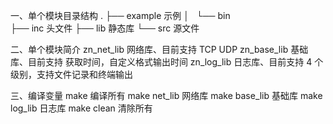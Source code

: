 一、单个模块目录结构
.
├── example			示例
│   └── bin			
├── inc				头文件
├── lib				静态库
└── src				源文件


二、单个模块简介
zn_net_lib			网络库、目前支持 TCP UDP
zn_base_lib			基础库、目前支持 获取时间，自定义格式输出时间
zn_log_lib			日志库、目前支持 4 个级别，支持文件记录和终端输出

三、编译变量
make 						编译所有
make net_lib		网络库
make base_lib 	基础库
make log_lib		日志库
make clean			清除所有	   